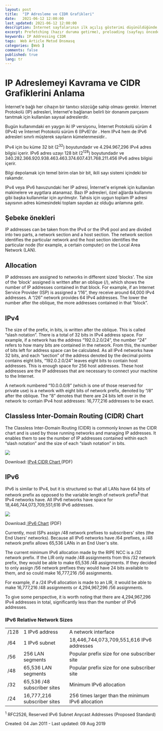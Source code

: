 ```yaml
---
layout: post
title:  "IP Adresleme ve CIDR Grafikleri"
date:   2021-06-12 12:00:00
last_updated: 2021-06-12 12:00:00
description: İnternet sayfalarının ilk açılış gösterimi düşünüldüğünde, sayfanın daha hızlı yüklenmesi ve kullanıcıların hedeflerini olabildiğince çabuk tamamlaması için (İnternet) metin sunucuda birleştirme, küçültme, önbelleğe alma veya gzipleme gibi şeyler düşünürüz. 
excerpt: Prefetching (hazır duruma getirme), preloading (sayfayı önceden yükleme), prerendering (sayfayı önceden oluşturma)
keywords: IP Addressing CIDR
tags:  Web Article Metod Dnsmasq
categories: [Web ]
comments: false
published: true
lang: tr
---
```

<h1>IP Adreslemeyi Kavrama ve CIDR Grafiklerini Anlama</h1> 
<div> 
<p>İnternet'e bağlı her cihazın bir tanıtıcı sözcüğe sahip olması gerekir. İnternet Protokolü (IP) adresleri, İnternet'e bağlanan belirli bir donanım parçasını tanıtmak için kullanılan sayısal adreslerdir.</p>
<p>Bugün kullanımdaki en yaygın iki IP versiyonu, İnternet Protokolü sürüm 4 (IPv4) ve İnternet Protokolü sürüm 6 (IPv6)'dır . Hem IPv4 hem de IPv6 adresleri sınırlı müşterek sayıların kümelenmesidir..</p>
<p>IPv4 için bu küme 32 bit (2<sup>32</sup>) boyutundadır ve 4.294.967,296 IPv4 adres bilgisi içerir. IPv6 adres uzayı 128 bit (2<sup>128</sup>) boyutundadır ve 340.282.366.920.938.463.463.374.607.431.768.211.456 IPv6 adres bilgisi içerir.</p> 
<p>Bilgi depolamak için temel birim olan bir bit, ikili sayı sistemi içindeki bir rakamdır.</p>
<p>IPv4 veya IPv6 havuzundaki her IP adresi, İnternet'e erişmek için kullanılan makinelere ve aygıtlara atanamaz. Bazı IP adresleri, özel ağlarda kullanımı gibi başka kullanımlar için ayrılmıştır. Tahsis için uygun toplam IP adresi sayısının adres kümesindeki toplam sayıdan az olduğu anlamına gelir.</p>
<h2>Şebeke önekleri</h2> 
<p>IP addresses can be taken from the IPv4 or the IPv6 pool and are divided into two parts, a network section and a host section. The network section identifies the particular network and the host section identifies the particular node (for example, a certain computer) on the Local Area Network (LAN).</p>
<h2>Allocation</h2>
<p>IP addresses are assigned to networks in different sized &lsquo;blocks'. The size of the &lsquo;block' assigned is written after an oblique (/), which shows the number of IP addresses contained in that block. For example, if an Internet Service Provider (ISP) is assigned a &ldquo;/16&rdquo;, they receive around 64,000 IPv4 addresses. A &ldquo;/26&rdquo; network provides 64 IPv4 addresses. The lower the number after the oblique, the more addresses contained in that &ldquo;block&rdquo;.</p>
<h2>IPv4</h2>
<p>The size of the prefix, in bits, is written after the oblique. This is called &ldquo;slash notation&rdquo;. There is a total of 32 bits in IPv4 address space. For example, if a network has the address &ldquo;192.0.2.0/24&rdquo;, the number &ldquo;24&rdquo; refers to how many bits are contained in the network. From this, the number of bits left for address space can be calculated. As all IPv4 networks have 32 bits, and each &ldquo;section&rdquo; of the address denoted by the decimal points contains eight bits, &ldquo;192.0.2.0/24&rdquo; leaves eight bits to contain host addresses. This is enough space for 256 host addresses. These host addresses are the IP addresses that are necessary to connect your machine to the Internet.</p>
<p>A network numbered &ldquo;10.0.0.0/8&rdquo; (which is one of those reserved for private use) is a network with eight bits of network prefix, denoted by &ldquo;/8&rdquo; after the oblique. The &ldquo;8&rdquo; denotes that there are 24 bits left over in the network to contain IPv4 host addresses: 16,777,216 addresses to be exact.</p>
<h2>Classless Inter-Domain Routing (CIDR) Chart</h2>
<p>The Classless Inter-Domain Routing (CIDR) is commonly known as the CIDR chart and is used by those running networks and managing IP addresses. It enables them to see the number of IP addresses contained within each &ldquo;slash notation&rdquo; and the size of each &ldquo;slash notation&rdquo; in bits.</p>
<p><img src="https://www.ripe.net/images/IPv4CIDRChart_2015.jpg"/></p>
<p>Download: <a href="https://www.ripe.net/about-us/press-centre/IPv4CIDRChart_2015.pdf">IPv4 CIDR Chart </a>(PDF)</p>
<h2>IPv6</h2>
<p>IPv6 is similar to IPv4, but it is structured so that all LANs have 64 bits of network prefix as opposed to the variable length of network prefix<sup><a href="#1"><strong>1</strong></a></sup> that IPv4 networks have. All IPv6 networks have space for 18,446,744,073,709,551,616 IPv6 addresses.</p>
<p><img src="https://www.ripe.net/about-us/press-centre/IPv6Chart_2015.png"/></p>
<p>Download:<a href="https://www.ripe.net/about-us/press-centre/ipv6-chart_2015.pdf"> IPv6 Chart</a> (PDF)</p>
<p>Currently, most ISPs assign /48 network prefixes to subscribers' sites (the End Users' networks). Because all IPv6 networks have /64 prefixes, a /48 network prefix allows 65,536 LANs in an End User's site.</p>
<p>The current minimum IPv6 allocation made by the RIPE NCC is a /32 network prefix. If the LIR only made /48 assignments from this /32 network prefix, they would be able to make 65,536 /48 assignments. If they decided to only assign /56 network prefixes they would have 24 bits available to them, and so could make 16,777,216 /56 assignments.</p>
<p>For example, if a /24 IPv6 allocation is made to an LIR, it would be able to make 16,777,216 /48 assignments or 4,294,967,296 /56 assignments.</p>
<p>To give some perspective, it is worth noting that there are 4,294,967,296 IPv4 addresses in total, significantly less than the number of IPv6 addresses.</p>
<h3>IPv6 Relative Network Sizes</h3>
<table>
<tbody>
<tr>
<td>
<div>/128</div>
</td>
<td>
<div>1 IPv6 address</div>
</td>
<td>
<div>A network interface</div>
</td>
</tr>
<tr>
<td>
<div>/64</div>
</td>
<td>
<div>1 IPv6 subnet</div>
</td>
<td>
<div>18,446,744,073,709,551,616 IPv6 addresses</div>
</td>
</tr>
<tr>
<td>
<div>/56</div>
</td>
<td>
<div>256 LAN segments</div>
</td>
<td>
<div>Popular prefix size for one subscriber site</div>
</td>
</tr>
<tr>
<td>
<div>/48</div>
</td>
<td>
<div>65,536 LAN segments</div>
</td>
<td>
<div>Popular prefix size for one subscriber site</div>
</td>
</tr>
<tr>
<td>
<div>/32</div>
</td>
<td>
<div>65,536 /48 subscriber sites</div>
</td>
<td>
<div>Minimum IPv6 allocation</div>
</td>
</tr>
<tr>
<td>
<div>/24</div>
</td>
<td>
<div>16,777,216 subscriber sites</div>
</td>
<td>
<div>256 times larger than the minimum IPv6 allocation</div>
</td>
</tr>
</tbody>
</table>
<p><sup>1</sup> RFC2526, Reserved IPv6 Subnet Anycast Addresses (Proposed Standard)</p>
</div>
<div>
<div>Created: 04 Jan 2011 - Last updated: 09 Aug 2019</div>
</div>
